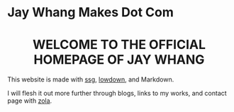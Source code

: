 # Jay Whang Makes Dot Com

<h1 align="center">WELCOME TO THE OFFICIAL HOMEPAGE OF JAY WHANG</h1>

This website is made with [ssg](https://romanzolotarev.com/ssg.html), [lowdown](https://kristaps.bsd.lv/lowdown/), and Markdown.

I will flesh it out more further through blogs, links to my works, and contact page with [zola](https://www.getzola.org).
